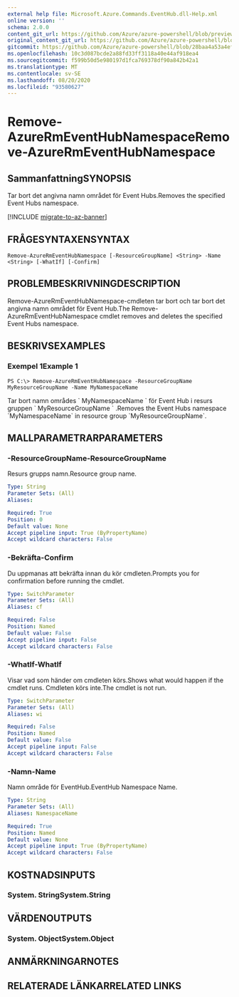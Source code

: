 ```yaml
---
external help file: Microsoft.Azure.Commands.EventHub.dll-Help.xml
online version: ''
schema: 2.0.0
content_git_url: https://github.com/Azure/azure-powershell/blob/preview/src/ResourceManager/EventHub/Commands.EventHub/help/Remove-AzureRmEventHubNamespace.md
original_content_git_url: https://github.com/Azure/azure-powershell/blob/preview/src/ResourceManager/EventHub/Commands.EventHub/help/Remove-AzureRmEventHubNamespace.md
gitcommit: https://github.com/Azure/azure-powershell/blob/28baa4a53a4efceb1197c032a8db08e199f0858d
ms.openlocfilehash: 10c3d087bcde2a88fd33ff3118a40e44af918ea4
ms.sourcegitcommit: f599b50d5e980197d1fca769378df90a842b42a1
ms.translationtype: MT
ms.contentlocale: sv-SE
ms.lasthandoff: 08/20/2020
ms.locfileid: "93580627"
---
```

# <span data-ttu-id="ef1f3-101">Remove-AzureRmEventHubNamespace</span><span class="sxs-lookup"><span data-stu-id="ef1f3-101">Remove-AzureRmEventHubNamespace</span></span>

## <span data-ttu-id="ef1f3-102">Sammanfattning</span><span class="sxs-lookup"><span data-stu-id="ef1f3-102">SYNOPSIS</span></span>
<span data-ttu-id="ef1f3-103">Tar bort det angivna namn området för Event Hubs.</span><span class="sxs-lookup"><span data-stu-id="ef1f3-103">Removes the specified Event Hubs namespace.</span></span>

[!INCLUDE [migrate-to-az-banner](../../includes/migrate-to-az-banner.md)]

## <span data-ttu-id="ef1f3-104">FRÅGESYNTAXEN</span><span class="sxs-lookup"><span data-stu-id="ef1f3-104">SYNTAX</span></span>

```
Remove-AzureRmEventHubNamespace [-ResourceGroupName] <String> -Name <String> [-WhatIf] [-Confirm]
```

## <span data-ttu-id="ef1f3-105">PROBLEMBESKRIVNING</span><span class="sxs-lookup"><span data-stu-id="ef1f3-105">DESCRIPTION</span></span>
<span data-ttu-id="ef1f3-106">Remove-AzureRmEventHubNamespace-cmdleten tar bort och tar bort det angivna namn området för Event Hub.</span><span class="sxs-lookup"><span data-stu-id="ef1f3-106">The Remove-AzureRmEventHubNamespace cmdlet removes and deletes the specified Event Hubs namespace.</span></span>

## <span data-ttu-id="ef1f3-107">BESKRIVS</span><span class="sxs-lookup"><span data-stu-id="ef1f3-107">EXAMPLES</span></span>

### <span data-ttu-id="ef1f3-108">Exempel 1</span><span class="sxs-lookup"><span data-stu-id="ef1f3-108">Example 1</span></span>
```
PS C:\> Remove-AzureRmEventHubNamespace -ResourceGroupName MyResourceGroupName -Name MyNamespaceName
```

<span data-ttu-id="ef1f3-109">Tar bort namn områdes \` MyNamespaceName \` för Event Hub i resurs gruppen \` MyResourceGroupName \` .</span><span class="sxs-lookup"><span data-stu-id="ef1f3-109">Removes the Event Hubs namespace \`MyNamespaceName\` in resource group \`MyResourceGroupName\`.</span></span>

## <span data-ttu-id="ef1f3-110">MALLPARAMETRAR</span><span class="sxs-lookup"><span data-stu-id="ef1f3-110">PARAMETERS</span></span>

### <span data-ttu-id="ef1f3-111">-ResourceGroupName</span><span class="sxs-lookup"><span data-stu-id="ef1f3-111">-ResourceGroupName</span></span>
<span data-ttu-id="ef1f3-112">Resurs grupps namn.</span><span class="sxs-lookup"><span data-stu-id="ef1f3-112">Resource group name.</span></span>

```yaml
Type: String
Parameter Sets: (All)
Aliases: 

Required: True
Position: 0
Default value: None
Accept pipeline input: True (ByPropertyName)
Accept wildcard characters: False
```

### <span data-ttu-id="ef1f3-113">-Bekräfta</span><span class="sxs-lookup"><span data-stu-id="ef1f3-113">-Confirm</span></span>
<span data-ttu-id="ef1f3-114">Du uppmanas att bekräfta innan du kör cmdleten.</span><span class="sxs-lookup"><span data-stu-id="ef1f3-114">Prompts you for confirmation before running the cmdlet.</span></span>

```yaml
Type: SwitchParameter
Parameter Sets: (All)
Aliases: cf

Required: False
Position: Named
Default value: False
Accept pipeline input: False
Accept wildcard characters: False
```

### <span data-ttu-id="ef1f3-115">-WhatIf</span><span class="sxs-lookup"><span data-stu-id="ef1f3-115">-WhatIf</span></span>
<span data-ttu-id="ef1f3-116">Visar vad som händer om cmdleten körs.</span><span class="sxs-lookup"><span data-stu-id="ef1f3-116">Shows what would happen if the cmdlet runs.</span></span>
<span data-ttu-id="ef1f3-117">Cmdleten körs inte.</span><span class="sxs-lookup"><span data-stu-id="ef1f3-117">The cmdlet is not run.</span></span>

```yaml
Type: SwitchParameter
Parameter Sets: (All)
Aliases: wi

Required: False
Position: Named
Default value: False
Accept pipeline input: False
Accept wildcard characters: False
```

### <span data-ttu-id="ef1f3-118">-Namn</span><span class="sxs-lookup"><span data-stu-id="ef1f3-118">-Name</span></span>
<span data-ttu-id="ef1f3-119">Namn område för EventHub.</span><span class="sxs-lookup"><span data-stu-id="ef1f3-119">EventHub Namespace Name.</span></span>

```yaml
Type: String
Parameter Sets: (All)
Aliases: NamespaceName

Required: True
Position: Named
Default value: None
Accept pipeline input: True (ByPropertyName)
Accept wildcard characters: False
```

## <span data-ttu-id="ef1f3-120">KOSTNADS</span><span class="sxs-lookup"><span data-stu-id="ef1f3-120">INPUTS</span></span>

### <span data-ttu-id="ef1f3-121">System. String</span><span class="sxs-lookup"><span data-stu-id="ef1f3-121">System.String</span></span>

## <span data-ttu-id="ef1f3-122">VÄRDEN</span><span class="sxs-lookup"><span data-stu-id="ef1f3-122">OUTPUTS</span></span>

### <span data-ttu-id="ef1f3-123">System. Object</span><span class="sxs-lookup"><span data-stu-id="ef1f3-123">System.Object</span></span>

## <span data-ttu-id="ef1f3-124">ANMÄRKNINGAR</span><span class="sxs-lookup"><span data-stu-id="ef1f3-124">NOTES</span></span>

## <span data-ttu-id="ef1f3-125">RELATERADE LÄNKAR</span><span class="sxs-lookup"><span data-stu-id="ef1f3-125">RELATED LINKS</span></span>


